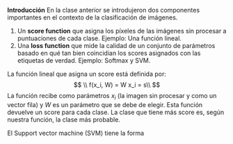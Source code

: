 **Introducción**
En la clase anterior se introdujeron dos componentes importantes en el contexto de la clasificación de imágenes.

 1. Un **score function** que asigna los píxeles de las imágenes sin procesar a puntuaciones de cada clase. Ejemplo: Una función lineal.
 2. Una **loss function** que mide la calidad de un conjunto de parámetros  basado en qué tan bien coincidian los scores asignados con las etiquetas de verdad. Ejemplo: Softmax y SVM.

La función lineal que asigna un score está definida por:
$$
\\ f(x_i, W) =  W x_i  = s\\
$$
La función recibe como parámetros $x_i$ (la imagen sin procesar y como un vector fila) y $W$ es un parámetro que se debe de elegir. Esta función devuelve un score para cada clase. La clase que tiene más score es, según nuestra función, la clase más probable.

El Support vector machine (SVM) tiene la forma
<!--stackedit_data:
eyJoaXN0b3J5IjpbLTExMjMzNzI2NjQsMTQzMDA4NDU5OCw3Mz
A5OTgxMTZdfQ==
-->